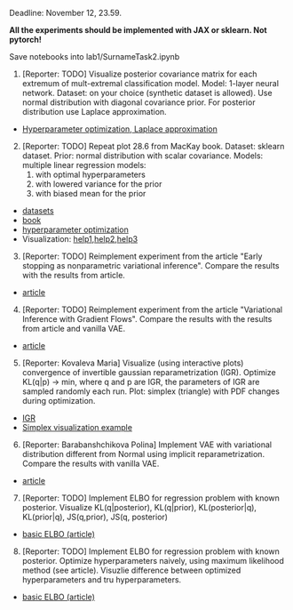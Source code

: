 Deadline: November 12, 23.59.

**All the experiments should be implemented with JAX or sklearn. Not pytorch!**

Save notebooks into lab1/SurnameTask2.ipynb


1. [Reporter: TODO] Visualize posterior covariance matrix for each extremum of mult-extremal classification model. Model: 1-layer neural network. Dataset: on your choice (synthetic dataset is allowed). 
Use normal distribution with diagonal covariance prior. For posterior distribution use Laplace approximation.
* [Hyperparameter optimization, Laplace approximation](http://strijov.com/papers/HyperOptimizationEng.pdf)

2. [Reporter: TODO] Repeat plot 28.6 from MacKay book. Dataset: sklearn dataset. 
    Prior: normal distribution with scalar covariance. Models: multiple linear regression models:
    1. with optimal hyperparameters
    2. with lowered variance for the prior 
    3. with biased mean for the prior
* [datasets](https://scikit-learn.org/stable/datasets/toy_dataset.html)
* [book](http://www.inference.org.uk/itprnn/book.pdf)
* [hyperparameter optimization](http://strijov.com/papers/HyperOptimizationEng.pdf)
* Visualization: [help1](https://matplotlib.org/stable/users/interactive.html),[help2](https://stackoverflow.com/questions/44329068/jupyter-notebook-interactive-plot-with-widgets),[help3](https://towardsdatascience.com/matplotlib-animations-in-jupyter-notebook-4422e4f0e389)

3. [Reporter: TODO] 
Reimplement experiment from the article "Early stopping as nonparametric variational inference". Compare the results with the results from article.
* [article](https://arxiv.org/abs/1504.01344)


4. [Reporter: TODO]
Reimplement experiment from the article "Variational Inference with Gradient Flows". Compare the results with the results from article and vanilla VAE.
* [article](http://approximateinference.org/accepted/AltieriDuvenaud2015.pdf)


5. [Reporter: Kovaleva Maria]
Visualize (using interactive plots) convergence of invertible gaussian reparametrization (IGR). Optimize KL(q|p) -> min, where q and p are IGR, the parameters of IGR are sampled randomly each run. Plot: simplex (triangle) with PDF changes during optimization.
* [IGR](https://arxiv.org/pdf/1912.09588.pdf)
* [Simplex visualization example](http://blog.bogatron.net/blog/2014/02/02/visualizing-dirichlet-distributions/)



6. [Reporter: Barabanshchikova Polina]
Implement VAE with variational distribution different from Normal using implicit reparametrization.  Compare the results with vanilla VAE.
* [article](https://proceedings.neurips.cc/paper/2018/file/92c8c96e4c37100777c7190b76d28233-Paper.pdf)


7. [Reporter: TODO]
Implement ELBO for regression problem with known posterior. Visualize KL(q|posterior), KL(q|prior), KL(posterior|q), KL(prior|q), JS(q,prior), JS(q, posterior)
* [basic ELBO (article)](https://www.cs.toronto.edu/~graves/nips_2011.pdf)


8. [Reporter: TODO]
Implement ELBO for regression problem with known posterior. Optimize hyperparameters naively, using maximum likelihood method (see article). 
Visuzlie difference between optimized hyperparameters and tru hyperparameters.
* [basic ELBO (article)](https://www.cs.toronto.edu/~graves/nips_2011.pdf)

